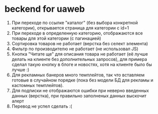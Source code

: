 # beckend for uaweb
1) При переходе по ссылке "каталог" (без выбора конкретной категории), открывается страница для категории с id=1
2) При переходе в определенную категорию, отображаются все товары для этой категории (с пагинацией)
3) Сортировка товаров не работает (верстка без селект элемента)
4) Фильтр по производителю не работает (не использовал JS)
5) Кнопка "Читате ще" для описания товара не работает (её лучше делать на клиенте без дополнительных запросов), для примера сделал такую кнопку в блоге и новостях, хотя на клиенте было бы лучше :)
6) Для рекламных банеров много темплейтов, так что вставляем готовые в случайном порядке (пока без модели БД для рекламы и кастомных темплейтов).
7) Для подписки не отображаются ошибки при неверно введенных данных (верстка), при правильно заполненых данных выскочит алерт
8) Перевод не успел сделать :(